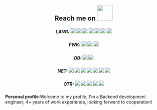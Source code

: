 <h2 align="center" href="mailto:aysunghar@126.com">Reach me on <img src="https://media.giphy.com/media/mGcNjsfWAjY5AEZNw6/giphy.gif" width="50"></h2>

<p align="center">
<h5 align="center">LANG:
<img src="https://img.shields.io/badge/Go-00599C?style=flat-square&logo=Go&logoColor=white"/>
<img src="https://img.shields.io/badge/Java-E34A86?style=flat-square&logo=Java"/>
<img src="https://img.shields.io/badge/-C-00599C?style=flat-square&logo=c"/>
<img src="https://img.shields.io/badge/-Python-563D7C?style=flat-square&logo=Python"/>
<img src="https://img.shields.io/badge/-HTML5-E34F26?style=flat-square&logo=html5&logoColor=white"/>
<img src="https://img.shields.io/badge/-Javascript-E34F26?style=flat-square&logo=Javascript&logoColor=white"/>
<img src="https://img.shields.io/badge/-CSS3-E34F26?style=flat-square&logo=css3"/>
</h5>
</p>

<p align="center">
<h5 align="center">FWK:
<img src="https://img.shields.io/badge/Gin-black?style=flat-square&logo=Gin&logoColor=white"/>
<img src="https://img.shields.io/badge/GORM-black?style=flat-square&logo=gorm"/>
<img src="https://img.shields.io/badge/SpringCloud-black?style=flat-square&logo=SpringCloud"/>
</h5>
</p>

<p align="center">
<h5 align="center">DB:
<img src="https://img.shields.io/badge/MySQL-00599C?style=flat-square&logo=MySQL&logoColor=white"/>
<img src="https://img.shields.io/badge/-Sqlite-E34A86?style=flat-square&logo=Sqlite"/>
</h5>
</p>

<p align="center">
<h5 align="center">NET:
<img src="https://img.shields.io/badge/Linux networking stack-00599C?style=flat-square&logoColor=white"/>
<img src="https://img.shields.io/badge/-SDN-E34A86?style=flat-square&logo=SDN"/>
<img src="https://img.shields.io/badge/-OpenFlow-E34A86?style=flat-square"/>
<img src="https://img.shields.io/badge/-OVS-00599C?style=flat-square&logo=OVS"/>
<img src="https://img.shields.io/badge/-DPDK-E34F26?style=flat-square&logo=DPDK&logoColor=white"/>
<img src="https://img.shields.io/badge/-VxLAN-E34F26?style=flat-square&logo=VxLAN&logoColor=white"/>
<img src="https://img.shields.io/badge/-Neutron-1572B6?style=flat-square&logo=Neutron"/>
</h5>
</p>

<p align="center">
<h5 align="center">OTR:
<img src="https://img.shields.io/badge/Redis-00599C?style=flat-square&logo=Redis&logoColor=white"/>
<img src="https://img.shields.io/badge/-Docker-E34A86?style=flat-square&logo=Docker"/>
<img src="https://img.shields.io/badge/-Maven-00599C?style=flat-square&logo=Maven"/>
<img src="https://img.shields.io/badge/-Git-00599C?style=flat-square&logo=Git"/>
<img src="https://img.shields.io/badge/-Jenkins-E34F26?style=flat-square&logo=Jenkins&logoColor=white"/>
</h5>
</p>





**Personal profile**:Welcome to my profile, I'm a Backend development engineer, 4+ years of work experience, looking forward to cooperation! 
